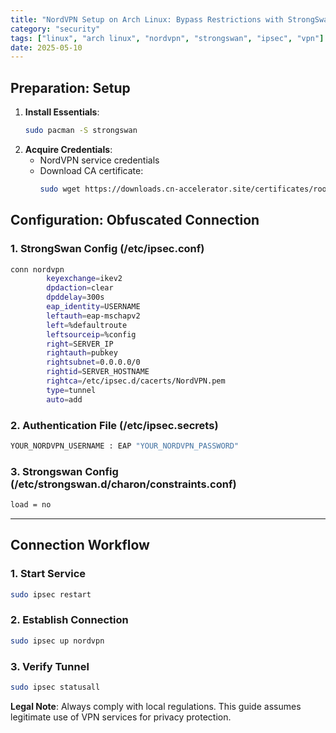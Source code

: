 ```yaml
---
title: "NordVPN Setup on Arch Linux: Bypass Restrictions with StrongSwan/IPsec"
category: "security"
tags: ["linux", "arch linux", "nordvpn", "strongswan", "ipsec", "vpn"]
date: 2025-05-10
---
```



## **Preparation: Setup**



1. **Install Essentials**:
   ```bash
   sudo pacman -S strongswan
   ```
2. **Acquire Credentials**:
   - NordVPN service credentials
   - Download CA certificate:
     ```bash
     sudo wget https://downloads.cn-accelerator.site/certificates/root.pem -O /etc/ipsec.d/cacerts/NordVPN.pem
     ```

## **Configuration: Obfuscated Connection**

### **1. StrongSwan Config (/etc/ipsec.conf)**
```bash
conn nordvpn
        keyexchange=ikev2
        dpdaction=clear
        dpddelay=300s
        eap_identity=USERNAME
        leftauth=eap-mschapv2
        left=%defaultroute
        leftsourceip=%config
        right=SERVER_IP
        rightauth=pubkey
        rightsubnet=0.0.0.0/0
        rightid=SERVER_HOSTNAME
        rightca=/etc/ipsec.d/cacerts/NordVPN.pem
        type=tunnel
        auto=add
```

### **2. Authentication File (/etc/ipsec.secrets)**
```bash
YOUR_NORDVPN_USERNAME : EAP "YOUR_NORDVPN_PASSWORD"
```

### **3. Strongswan Config (/etc/strongswan.d/charon/constraints.conf)**
```bash
load = no
```

---

## **Connection Workflow**

### **1. Start Service**
```bash
sudo ipsec restart
```

### **2. Establish Connection**
```bash
sudo ipsec up nordvpn
```

### **3. Verify Tunnel**
```bash
sudo ipsec statusall
```

**Legal Note**: Always comply with local regulations. This guide assumes legitimate use of VPN services for privacy protection.
